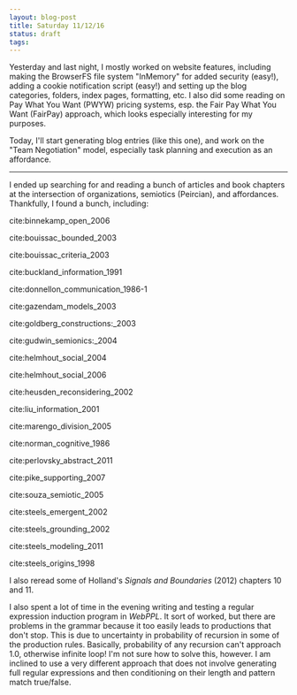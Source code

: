```yaml
---
layout: blog-post
title: Saturday 11/12/16
status: draft
tags:
---
```


Yesterday and last night, I mostly worked on website features, including making the BrowserFS file system "InMemory" for added security (easy!), adding a cookie notification script (easy!) and setting up the blog categories, folders, index pages, formatting, etc.  I also did some reading on Pay What You Want (PWYW) pricing systems, esp. the Fair Pay What You Want (FairPay) approach, which looks especially interesting for my purposes.

Today, I'll start generating blog entries (like this one), and work on the "Team Negotiation" model, especially task planning and execution as an affordance.

____

I ended up searching for and reading a bunch of articles and book chapters at the intersection of organizations, semiotics (Peircian), and affordances.  Thankfully, I found a bunch, including:

<p class='hangingindent'>cite:binnekamp_open_2006</p>
<p class='hangingindent'>cite:bouissac_bounded_2003</p>
<p class='hangingindent'>cite:bouissac_criteria_2003</p>
<p class='hangingindent'>cite:buckland_information_1991</p>
<p class='hangingindent'>cite:donnellon_communication_1986-1</p>
<p class='hangingindent'>cite:gazendam_models_2003</p>
<p class='hangingindent'>cite:goldberg_constructions:_2003</p>
<p class='hangingindent'>cite:gudwin_semionics:_2004</p>
<p class='hangingindent'>cite:helmhout_social_2004</p>
<p class='hangingindent'>cite:helmhout_social_2006</p>
<p class='hangingindent'>cite:heusden_reconsidering_2002</p>
<p class='hangingindent'>cite:liu_information_2001</p>
<p class='hangingindent'>cite:marengo_division_2005</p>
<p class='hangingindent'>cite:norman_cognitive_1986</p>
<p class='hangingindent'>cite:perlovsky_abstract_2011</p>
<p class='hangingindent'>cite:pike_supporting_2007</p>
<p class='hangingindent'>cite:souza_semiotic_2005</p>
<p class='hangingindent'>cite:steels_emergent_2002</p>
<p class='hangingindent'>cite:steels_grounding_2002</p>
<p class='hangingindent'>cite:steels_modeling_2011</p>
<p class='hangingindent'>cite:steels_origins_1998</p>

I also reread some of Holland's *Signals and Boundaries* (2012) chapters 10 and 11.

I also spent a lot of time in the evening writing and testing a regular expression induction program in *WebPPL*.  It sort of worked, but there are problems in the grammar because it too easily leads to productions that don't stop.  This is due to uncertainty in probability of recursion in some of the production rules. Basically, probability of any recursion can't approach 1.0, otherwise infinite loop!  I'm not sure how to solve this, however. I am inclined to use a very different approach that does not involve generating full regular expressions and then conditioning on their length and pattern match true/false.